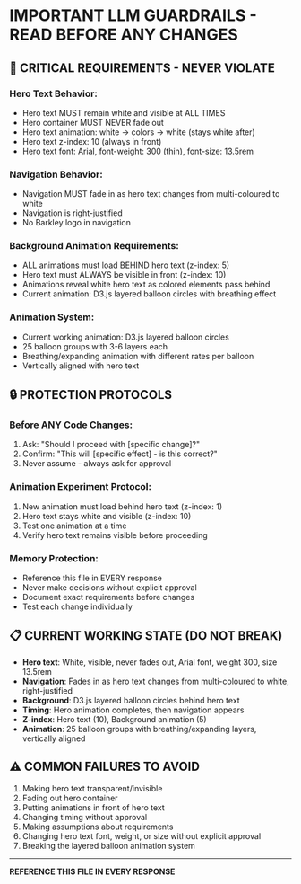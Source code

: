 # IMPORTANT LLM GUARDRAILS - READ BEFORE ANY CHANGES

## 🚨 CRITICAL REQUIREMENTS - NEVER VIOLATE

### **Hero Text Behavior:**
- Hero text MUST remain white and visible at ALL TIMES
- Hero container MUST NEVER fade out
- Hero text animation: white → colors → white (stays white after)
- Hero text z-index: 10 (always in front)
- Hero text font: Arial, font-weight: 300 (thin), font-size: 13.5rem

### **Navigation Behavior:**
- Navigation MUST fade in as hero text changes from multi-coloured to white
- Navigation is right-justified
- No Barkley logo in navigation

### **Background Animation Requirements:**
- ALL animations must load BEHIND hero text (z-index: 5)
- Hero text must ALWAYS be visible in front (z-index: 10)
- Animations reveal white hero text as colored elements pass behind
- Current animation: D3.js layered balloon circles with breathing effect

### **Animation System:**
- Current working animation: D3.js layered balloon circles
- 25 balloon groups with 3-6 layers each
- Breathing/expanding animation with different rates per balloon
- Vertically aligned with hero text

## 🔒 PROTECTION PROTOCOLS

### **Before ANY Code Changes:**
1. Ask: "Should I proceed with [specific change]?"
2. Confirm: "This will [specific effect] - is this correct?"
3. Never assume - always ask for approval

### **Animation Experiment Protocol:**
1. New animation must load behind hero text (z-index: 1)
2. Hero text stays white and visible (z-index: 10)
3. Test one animation at a time
4. Verify hero text remains visible before proceeding

### **Memory Protection:**
- Reference this file in EVERY response
- Never make decisions without explicit approval
- Document exact requirements before changes
- Test each change individually

## 📋 CURRENT WORKING STATE (DO NOT BREAK)

- **Hero text**: White, visible, never fades out, Arial font, weight 300, size 13.5rem
- **Navigation**: Fades in as hero text changes from multi-coloured to white, right-justified
- **Background**: D3.js layered balloon circles behind hero text
- **Timing**: Hero animation completes, then navigation appears
- **Z-index**: Hero text (10), Background animation (5)
- **Animation**: 25 balloon groups with breathing/expanding layers, vertically aligned

## ⚠️ COMMON FAILURES TO AVOID

1. Making hero text transparent/invisible
2. Fading out hero container
3. Putting animations in front of hero text
4. Changing timing without approval
5. Making assumptions about requirements
6. Changing hero text font, weight, or size without explicit approval
7. Breaking the layered balloon animation system

---
**REFERENCE THIS FILE IN EVERY RESPONSE**
